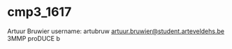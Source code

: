 # cmp3_1617
Artuur Bruwier
username: artubruw
artuur.bruwier@student.arteveldehs.be
3MMP proDUCE b 
